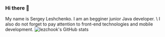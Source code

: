 ### Hi there 👋
My name is Sergey Leshchenko. I am an begginer junior Java developer. \\
I also do not forget to pay attention to front-end technologies and mobile development.
![lezchook's GitHub stats](https://github-readme-stats.vercel.app/api?username=lezchook&hide=contribs,prs)
<!--
**lezchook/lezchook** is a ✨ _special_ ✨ repository because its `README.md` (this file) appears on your GitHub profile.

Here are some ideas to get you started:

- 🔭 I’m currently working on ...
- 🌱 I’m currently learning ...
- 👯 I’m looking to collaborate on ...
- 🤔 I’m looking for help with ...
- 💬 Ask me about ...
- 📫 How to reach me: ...
- 😄 Pronouns: ...
- ⚡ Fun fact: ...
-->

